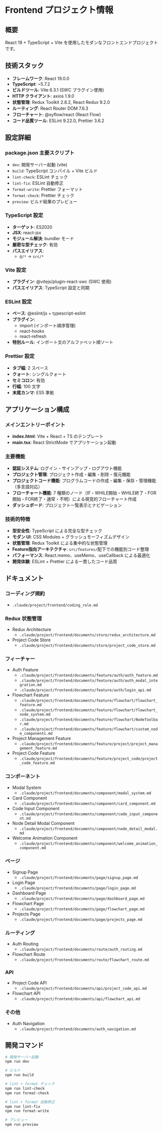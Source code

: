 # Frontend プロジェクト情報

## 概要

React 19 + TypeScript + Vite を使用したモダンなフロントエンドプロジェクトです。

## 技術スタック

- **フレームワーク**: React 19.0.0
- **TypeScript**: ~5.7.2
- **ビルドツール**: Vite 6.3.1 (SWC プラグイン使用)
- **HTTP クライアント**: axios 1.9.0
- **状態管理**: Redux Toolkit 2.8.2, React Redux 9.2.0
- **ルーティング**: React Router DOM 7.6.3
- **フローチャート**: @xyflow/react (React Flow)
- **コード品質ツール**: ESLint 9.22.0, Prettier 3.6.2

## 設定詳細

### package.json 主要スクリプト

- `dev`: 開発サーバー起動 (vite)
- `build`: TypeScript コンパイル + Vite ビルド
- `lint-check`: ESLint チェック
- `lint-fix`: ESLint 自動修正
- `format-write`: Prettier フォーマット
- `format-check`: Prettier チェック
- `preview`: ビルド結果のプレビュー

### TypeScript 設定

- **ターゲット**: ES2020
- **JSX**: react-jsx
- **モジュール解決**: bundler モード
- **厳密な型チェック**: 有効
- **パスエイリアス**:
  - `@/*` → `src/*`

### Vite 設定

- **プラグイン**: @vitejs/plugin-react-swc (SWC 使用)
- **パスエイリアス**: TypeScript 設定と同期

### ESLint 設定

- **ベース**: @eslint/js + typescript-eslint
- **プラグイン**:
  - import (インポート順序管理)
  - react-hooks
  - react-refresh
- **特別ルール**: インポート文のアルファベット順ソート

### Prettier 設定

- **タブ幅**: 2 スペース
- **クォート**: シングルクォート
- **セミコロン**: 有効
- **行幅**: 100 文字
- **末尾カンマ**: ES5 準拠

## アプリケーション構成

### メインエントリーポイント

- **index.html**: Vite + React + TS のテンプレート
- **main.tsx**: React StrictMode でアプリケーション起動

### 主要機能

- **認証システム**: ログイン・サインアップ・ログアウト機能
- **プロジェクト管理**: プロジェクト作成・編集・削除・復元機能
- **プロジェクトコード機能**: プログラムコードの作成・編集・保存・管理機能（多言語対応）
- **フローチャート機能**: 7 種類のノード（IF・WHILE開始・WHILE終了・FOR開始・FOR終了・通常・不明）による視覚的フローチャート作成
- **ダッシュボード**: プロジェクト一覧表示とナビゲーション

### 技術的特徴

- **型安全性**: TypeScript による完全な型チェック
- **モダン UI**: CSS Modules + グラッシュモーフィズムデザイン
- **状態管理**: Redux Toolkit による集中的な状態管理
- **Feature指向アーキテクチャ**: `src/features/`配下での機能別コード整理
- **パフォーマンス**: React.memo、useMemo、useCallback による最適化
- **開発体験**: ESLint + Prettier による一貫したコード品質

## ドキュメント

### コーディング規約

- `.claude/project/frontend/coding_role.md`

### Redux 状態管理

- Redux Architecture
  - `.claude/project/frontend/documents/store/redux_architecture.md`
- Project Code Store
  - `.claude/project/frontend/documents/store/project_code_store.md`

### フィーチャー

- Auth Feature
  - `.claude/project/frontend/documents/feature/auth/auth_feature.md`
  - `.claude/project/frontend/documents/feature/auth/auth_modal_integration.md`
  - `.claude/project/frontend/documents/feature/auth/login_api.md`
- Flowchart Feature
  - `.claude/project/frontend/documents/feature/flowchart/flowchart_feature.md`
  - `.claude/project/frontend/documents/feature/flowchart/flowchart_node_system.md`
  - `.claude/project/frontend/documents/feature/flowchart/NodeToolbar.md`
  - `.claude/project/frontend/documents/feature/flowchart/custom_node_components.md`
- Project Management Feature
  - `.claude/project/frontend/documents/feature/project/project_management_feature.md`
- Project Code Feature
  - `.claude/project/frontend/documents/feature/project_code/project_code_feature.md`

### コンポーネント

- Modal System
  - `.claude/project/frontend/documents/component/modal_system.md`
- Card Component
  - `.claude/project/frontend/documents/component/card_component.md`
- Code Input Component
  - `.claude/project/frontend/documents/component/code_input_component.md`
- Node Detail Modal Component
  - `.claude/project/frontend/documents/component/node_detail_modal.md`
- Welcome Animation Component
  - `.claude/project/frontend/documents/component/welcome_animation_component.md`

### ページ

- Signup Page
  - `.claude/project/frontend/documents/page/signup_page.md`
- Login Page
  - `.claude/project/frontend/documents/page/login_page.md`
- Dashboard Page
  - `.claude/project/frontend/documents/page/dashboard_page.md`
- Flowchart Page
  - `.claude/project/frontend/documents/page/flowchart_page.md`
- Projects Page
  - `.claude/project/frontend/documents/page/projects_page.md`

### ルーティング

- Auth Routing
  - `.claude/project/frontend/documents/route/auth_routing.md`
- Flowchart Route
  - `.claude/project/frontend/documents/route/flowchart_route.md`

### API

- Project Code API
  - `.claude/project/frontend/documents/api/project_code_api.md`
- Flowchart API
  - `.claude/project/frontend/documents/api/flowchart_api.md`

### その他

- Auth Navigation
  - `.claude/project/frontend/documents/auth_navigation.md`

## 開発コマンド

```bash
# 開発サーバー起動
npm run dev

# ビルド
npm run build

# lint + format チェック
npm run lint-check
npm run format-check

# lint + format 自動修正
npm run lint-fix
npm run format-write

# プレビュー
npm run preview
```
